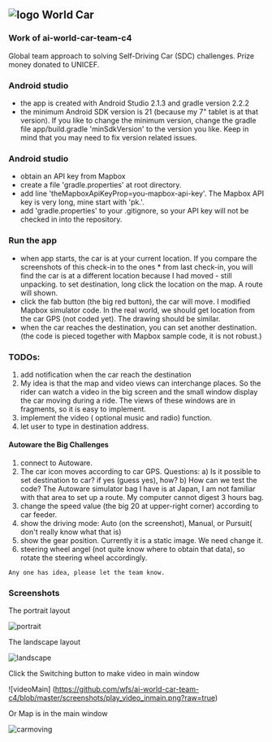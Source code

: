 ## ![logo](https://github.com/wfs/ai-world-car-team-c4/blob/master/app/src/main/res/mipmap-mdpi/ic_launcher.png?raw=true) World Car ##

### Work of ai-world-car-team-c4 ###
Global team approach to solving Self-Driving Car (SDC) challenges. Prize money donated to UNICEF.

### Android studio ###
* the app is created with Android Studio 2.1.3 and gradle version 2.2.2
* the minimum Android SDK version is 21 (because my 7" tablet is at that version). If you like to change the minimum version, change the gradle file app/build.gradle 'minSdkVersion' to the version you like. Keep in mind that you may need to fix version related issues.  

### Android studio ###
* obtain an API key from Mapbox
* create a file 'gradle.properties' at root directory.
* add line 'theMapboxApiKeyProp=you-mapbox-api-key'. The Mapbox API key is very long, mine start with 'pk.'.
* add 'gradle.properties' to your .gitignore, so your API key will not be checked in into the repository.

### Run the app ###
* when app starts, the car is at your current location. If you compare the screenshots of this check-in to the ones * from last check-in, you will find the car is at a different location because I had moved - still unpacking.
to set destination, long click the location on the map. A route will shown.
* click the fab button (the big red button), the car will move. I modified Mapbox simulator code. In the real world, we should get location from the car GPS (not coded yet). The drawing should be similar.
* when the car reaches the destination, you can set another destination. (the code is pieced together with Mapbox sample code, it is not robust.)     

### TODOs: ###
1. add notification when the car reach the destination
2. My idea is that the map and video views can interchange places. So the rider can watch a video in the big screen and the small window display the car moving during a ride. The views of these windows are in fragments, so it is easy to implement.
3. implement the video ( optional music and radio) function.
4. let user to type in destination address.   

#### Autoware the Big Challenges ####
1. connect to Autoware.  
2. The car icon moves according to car GPS. Questions:
   a) Is it possible to set destination to car? if yes (guess yes), how?
   b) How can we test the code? The Autoware simulator bag I have is at Japan, I am not familiar with that area to set up a route. My computer cannot digest 3 hours bag.
3. change the speed value (the big 20 at upper-right corner) according to car feeder.
4. show the driving mode: Auto (on the screenshot), Manual, or Pursuit( don't really know what that is)
5. show the gear position. Currently it is a static image. We need change it.
6. steering wheel angel (not quite know where to obtain that data), so rotate the steering wheel accordingly.

``` Any one has idea, please let the team know. ```

### Screenshots ###

The portrait layout

![portrait](https://github.com/wfs/ai-world-car-team-c4/blob/master/screenshots/portrait.png?raw=true)

The landscape layout

![landscape](https://github.com/wfs/ai-world-car-team-c4/blob/master/screenshots/landscape.png?raw=true)

Click the Switching button to make video in main window

![videoMain] (https://github.com/wfs/ai-world-car-team-c4/blob/master/screenshots/play_video_inmain.png?raw=true)

Or Map is in the main window

![carmoving](https://github.com/wfs/ai-world-car-team-c4/blob/master/screenshots/play_video_inside.png?raw=true)
